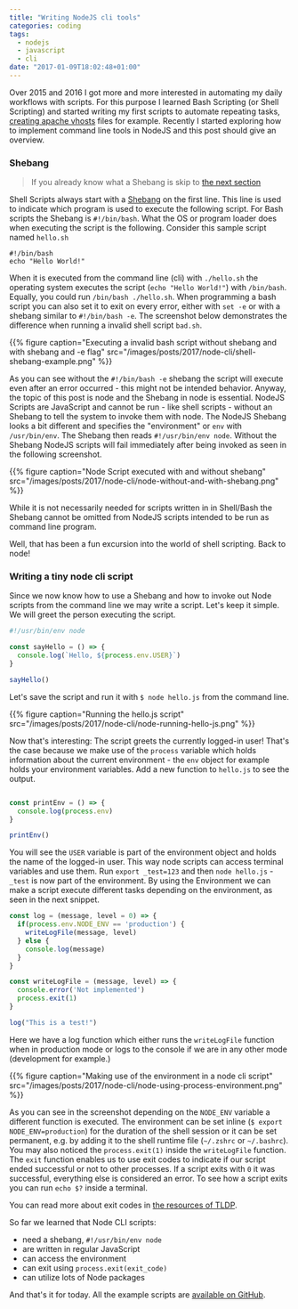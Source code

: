 ```yaml
---
title: "Writing NodeJS cli tools"
categories: coding
tags:
  - nodejs
  - javascript
  - cli
date: "2017-01-09T18:02:48+01:00"
---
```


Over 2015 and 2016 I got more and more interested in automating my daily workflows with scripts. For this purpose I learned Bash Scripting (or Shell Scripting) and started writing my first scripts to automate repeating tasks, [creating apache vhosts](https://github.com/kevingimbel/vhost) files for example. Recently I started exploring how to implement command line tools in NodeJS and this post should give an overview.

### Shebang

> If you already know what a Shebang is skip to [the next section](/writing-nodejs-cli-tools/#writing-a-tiny-node-cli-script)

Shell Scripts always start with a [Shebang](https://en.wikipedia.org/wiki/Shebang_(Unix)) on the first line. This line is used to indicate which program is used to execute the following script. For Bash scripts the Shebang is `#!/bin/bash`. What the OS or program loader does when executing the script is the following. Consider this sample script named `hello.sh`

```
#!/bin/bash
echo "Hello World!"
```

When it is executed from the command line (cli) with `./hello.sh` the operating system executes the script (`echo "Hello World!"`) with `/bin/bash`. Equally, you could run `/bin/bash ./hello.sh`. When programming a bash script you can also set it to exit on every error, either with `set -e` or with a shebang similar to `#!/bin/bash -e`. The screenshot below demonstrates the difference when running a invalid shell script `bad.sh`.

{{% figure caption="Executing a invalid bash script without shebang and with shebang and -e flag" src="/images/posts/2017/node-cli/shell-shebang-example.png" %}}

As you can see without the `#!/bin/bash -e` shebang the script will execute even after an error occurred - this might not be intended behavior. Anyway, the topic of this post is node and the Shebang in node is essential. NodeJS Scripts are JavaScript and cannot be run - like shell scripts - without an Shebang to tell the system to invoke them with node. The NodeJS Shebang looks a bit different and specifies the "environment" or `env` with `/usr/bin/env`. The Shebang then reads `#!/usr/bin/env node`. Without the Shebang NodeJS scripts will fail immediately after being invoked as seen in the following screenshot.

{{% figure caption="Node Script executed with and without shebang" src="/images/posts/2017/node-cli/node-without-and-with-shebang.png" %}}

While it is not necessarily needed for scripts written in in Shell/Bash the Shebang cannot be omitted from NodeJS scripts intended to be run as command line program.

Well, that has been a fun excursion into the world of shell scripting. Back to node!

### Writing a tiny node cli script

Since we now know how to use a Shebang and how to invoke out Node scripts from the command line we may write a script. Let's keep it simple. We will greet the person executing the script.

```javascript
#!/usr/bin/env node

const sayHello = () => {
  console.log(`Hello, ${process.env.USER}`)
}

sayHello()
```

Let's save the script and run it with `$ node hello.js` from the command line.

{{% figure caption="Running the hello.js script" src="/images/posts/2017/node-cli/node-running-hello-js.png" %}}

Now that's interesting: The script greets the currently logged-in user! That's the case because we make use of the `process` variable which holds information about the current environment - the `env` object for example holds your environment variables. Add a new function to `hello.js` to see the output.

```javascript

const printEnv = () => {
  console.log(process.env)
}

printEnv()
```

You will see the `USER` variable is part of the environment object and holds the name of the logged-in user. This way node scripts can access terminal variables and use them. Run `export _test=123` and then `node hello.js` - `_test` is now part of the environment. By using the Environment we can make a script execute different tasks depending on the environment, as seen in the next snippet.

```javascript
const log = (message, level = 0) => {
  if(process.env.NODE_ENV == 'production') {
    writeLogFile(message, level)
  } else {
    console.log(message)
  }
}

const writeLogFile = (message, level) => {
  console.error('Not implemented')
  process.exit(1)
}

log("This is a test!")
```

Here we have a log function which either runs the `writeLogFile` function when in production mode or logs to the console if we are in any other mode (development for example.)

{{% figure caption="Making use of the environment in a node cli script" src="/images/posts/2017/node-cli/node-using-process-environment.png" %}}

As you can see in the screenshot depending on the `NODE_ENV` variable a different function is executed. The environment can be set inline (`$ export NODE_ENV=production`) for the duration of the shell session or it can be set permanent, e.g. by adding it to the shell runtime file (`~/.zshrc` or `~/.bashrc`). You may also noticed the `process.exit(1)` inside the `writeLogFile` function. The `exit` function enables us to use exit codes to indicate if our script ended successful or not to other processes. If a script exits with `0` it was successful, everything else is considered an error. To see how a script exits you can run `echo $?` inside a terminal.

You can read more about exit codes in [the resources of TLDP](http://www.tldp.org/LDP/abs/html/exit-status.html).

So far we learned that Node CLI scripts:

* need a shebang, `#!/usr/bin/env node`
* are written in regular JavaScript
* can access the environment
* can exit using `process.exit(exit_code)`
* can utilize lots of Node packages

And that's it for today. All the example scripts are [available on GitHub](https://github.com/kevingimbel/blog-node-cli-tools-data).

